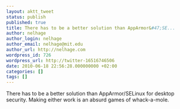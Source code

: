 ```yaml
---
layout: aktt_tweet
status: publish
published: true
title: There has to be a better solution than AppArmor&#47;SE...
author: nelhage
author_login: nelhage
author_email: nelhage@mit.edu
author_url: http://nelhage.com
wordpress_id: 726
wordpress_url: http://twitter-16516746506
date: 2010-06-18 22:56:28.000000000 +02:00
categories: []
tags: []
---
```

There has to be a better solution than AppArmor&#47;SELinux for desktop security. Making either work is an absurd games of whack-a-mole.
